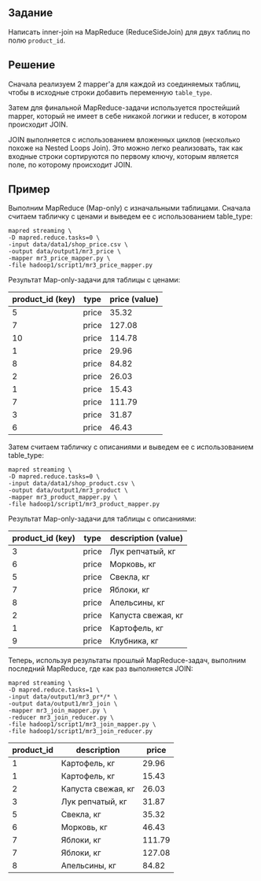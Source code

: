 ## Задание

Написать inner-join на MapReduce (ReduceSideJoin) для двух таблиц по полю `product_id`.

## Решение

Сначала реализуем 2 mapper'a для каждой из соединяемых таблиц, чтобы в исходные 
строки добавить переменную `table_type`.

Затем для финальной MapReduce-задачи используется простейший mapper, который не имеет 
в себе никакой логики и reducer, в котором происходит JOIN.

JOIN выполняется с использованием вложенных циклов (несколько похоже на Nested Loops Join).
Это можно легко реализовать, так как входные строки сортируются по первому ключу, которым является 
поле, по которому происходит JOIN.

## Пример

Выполним MapReduce (Map-only) с изначальными таблицами. Сначала считаем табличку с 
ценами и выведем ее с использованием table_type:

```
mapred streaming \
-D mapred.reduce.tasks=0 \
-input data/data1/shop_price.csv \
-output data/output1/mr3_price \
-mapper mr3_price_mapper.py \
-file hadoop1/script1/mr3_price_mapper.py
```

Результат Map-only-задачи для таблицы с ценами:

| product_id (key) | type   | price (value) |
|------------------|--------|---------------|
| 5                | price  | 35.32         |
| 7                | price  | 127.08        |
| 10               | price  | 114.78        |
| 1                | price  | 29.96         |
| 8                | price  | 84.82         |
| 2                | price  | 26.03         |
| 1                | price  | 15.43         |
| 7                | price  | 111.79        |
| 3                | price  | 31.87         |
| 6                | price  | 46.43         |

Затем считаем табличку с описаниями и выведем ее с использованием table_type:

```
mapred streaming \
-D mapred.reduce.tasks=0 \
-input data/data1/shop_product.csv \
-output data/output1/mr3_product \
-mapper mr3_product_mapper.py \
-file hadoop1/script1/mr3_product_mapper.py
```

Результат Map-only-задачи для таблицы с описаниями:

| product_id (key) | type   | description (value) |
|------------------|--------|----------------------|
| 3                | price  | Лук репчатый, кг     |
| 6                | price  | Морковь, кг          |
| 5                | price  | Свекла, кг           |
| 7                | price  | Яблоки, кг           |
| 8                | price  | Апельсины, кг        |
| 2                | price  | Капуста свежая, кг   |
| 1                | price  | Картофель, кг        |
| 9                | price  | Клубника, кг         |


Теперь, используя результаты прошлый MapReduce-задач, выполним последний MapReduce, где как раз
выполняется JOIN:

```
mapred streaming \
-D mapred.reduce.tasks=1 \
-input data/output1/mr3_pr*/* \
-output data/output1/mr3_join \
-mapper mr3_join_mapper.py \
-reducer mr3_join_reducer.py \
-file hadoop1/script1/mr3_join_mapper.py \
-file hadoop1/script1/mr3_join_reducer.py
```

| product_id | description         | price  |
|------------|---------------------|--------|
| 1          | Картофель, кг       | 29.96  |
| 1          | Картофель, кг       | 15.43  |
| 2          | Капуста свежая, кг  | 26.03  |
| 3          | Лук репчатый, кг    | 31.87  |
| 5          | Свекла, кг          | 35.32  |
| 6          | Морковь, кг         | 46.43  |
| 7          | Яблоки, кг          | 111.79 |
| 7          | Яблоки, кг          | 127.08 |
| 8          | Апельсины, кг       | 84.82  |
